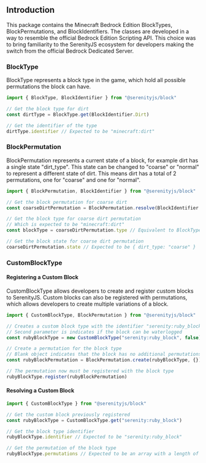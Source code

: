 ## Introduction
This package contains the Minecraft Bedrock Edition BlockTypes, BlockPermutations, and BlockIdentifiers. The classes are developed in a way to resemble the official Bedrock Edition Scripting API. This choice was to bring familiarity to the SerenityJS ecosystem for developers making the switch from the official Bedrock Dedicated Server.

### BlockType
BlockType represents a block type in the game, which hold all possible permutations the block can have.
```ts
import { BlockType, BlockIdentifier } from "@serenityjs/block"

// Get the block type for dirt
const dirtType = BlockType.get(BlockIdentifier.Dirt)

// Get the identifier of the type
dirtType.identifier // Expected to be "minecraft:dirt"
```

### BlockPermutation
BlockPermutation represents a current state of a block, for example dirt has a single state "dirt_type". This state can be changed to "coarse" or "normal" to represent a different state of dirt. This means dirt has a total of 2 permutations, one for "coarse" and one for "normal".
```ts
import { BlockPermutation, BlockIdentifier } from "@serenityjs/block"

// Get the block permutation for coarse dirt
const coarseDirtPermutation = BlockPermutation.resolve(BlockIdentifier.Dirt, { dirt_type: "coarse" })

// Get the block type for coarse dirt permutation
// Which is expected to be "minecraft:dirt"
const blockType = coarseDirtPermutation.type // Equivalent to BlockType.get(BlockIdentifier.Dirt)

// Get the block state for coarse dirt permutation
coarseDirtPermutation.state // Expected to be { dirt_type: "coarse" }
```

### CustomBlockType
#### Registering a Custom Block
CustomBlockType allows developers to create and register custom blocks to SerenityJS. Custom blocks can also be registered with permutations, which allows developers to create multiple variations of a block.
```ts
import { CustomBlockType, BlockPermutation } from "@serenityjs/block"

// Creates a custom block type with the identifier "serenity:ruby_block"
// Second parameter is indicates if the block can be waterlogged
const rubyBlockType = new CustomBlockType("serenity:ruby_block", false)

// Create a permutation for the block type
// Blank object indicates that the block has no additional permutations
const rubyBlockPermutation = BlockPermutation.create(rubyBlockType, {})

// The permutation now must be registered with the block type
rubyBlockType.register(rubyBlockPermutation)
```

#### Resolving a Custom Block
```ts
import { CustomBlockType } from "@serenityjs/block"

// Get the custom block previously registered
const rubyBlockType = CustomBlockType.get("serenity:ruby_block")

// Get the block type identifier
rubyBlockType.identifier // Expected to be "serenity:ruby_block"

// Get the permutation of the block type
rubyBlockType.permutations // Expected to be an array with a length of 1
```